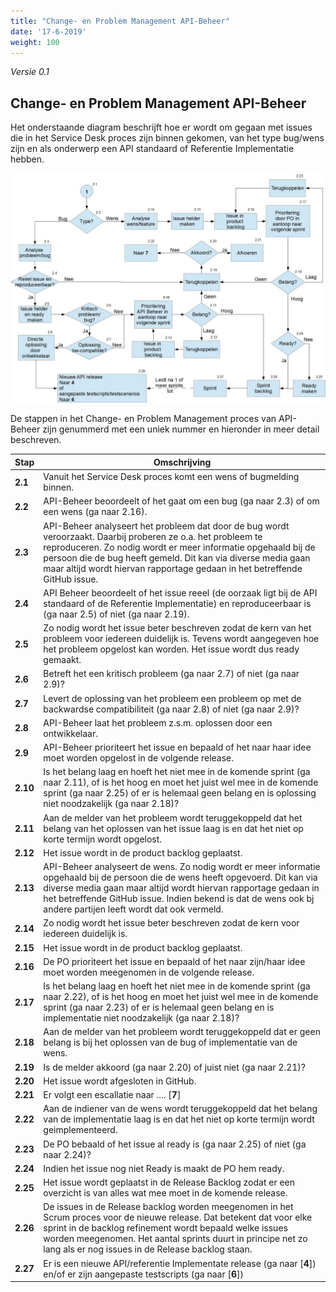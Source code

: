 ```yaml
---
title: "Change- en Problem Management API-Beheer"
date: '17-6-2019'
weight: 100
---
```


*Versie 0.1*

## Change- en Problem Management API-Beheer

Het onderstaande diagram beschrijft hoe er wordt om gegaan met issues die in het Service Desk proces zijn binnen gekomen, van het type bug/wens zijn en als onderwerp een API standaard of Referentie Implementatie hebben.

![Change- en Problem Management API-Beheer](https://github.com/VNG-Realisatie/api-beheer/blob/master/Processen/CR-PR-API-Beheer.jpg)

De stappen in het Change- en Problem Management proces van API-Beheer zijn genummerd met een uniek nummer en hieronder in meer detail beschreven.

| **Stap** | **Omschrijving** |
| -------- | ---------------- |
| **2.1** | Vanuit het Service Desk proces komt een wens of bugmelding binnen. |
| **2.2** | API-Beheer beoordeelt of het gaat om een bug (ga naar 2.3) of om een wens (ga naar 2.16). |
| **2.3** | API-Beheer analyseert het probleem dat door de bug wordt veroorzaakt. Daarbij proberen ze o.a. het probleem te reproduceren. Zo nodig wordt er meer informatie opgehaald bij de persoon die de bug heeft gemeld. Dit kan via diverse media gaan maar altijd wordt hiervan rapportage gedaan in het betreffende GitHub issue. |
| **2.4** | API Beheer beoordeelt of het issue reeel (de oorzaak ligt bij de API standaard of de Referentie Implementatie) en reproduceerbaar is (ga naar 2.5) of niet (ga naar 2.19). |
| **2.5** | Zo nodig wordt het issue beter beschreven zodat de kern van het probleem voor iedereen duidelijk is. Tevens wordt aangegeven hoe het probleem opgelost kan worden. Het issue wordt dus ready gemaakt. |
| **2.6** | Betreft het een kritisch probleem (ga naar 2.7) of niet (ga naar 2.9)? |
| **2.7** | Levert de oplossing van het probleem een probleem op met de backwardse compatibiliteit (ga naar 2.8) of niet (ga naar 2.9)? |
| **2.8** | API-Beheer laat het probleem z.s.m. oplossen door een ontwikkelaar. |
| **2.9** | API-Beheer prioriteert het issue en bepaald of het naar haar idee moet worden opgelost in de volgende release. |
| **2.10** | Is het belang laag en hoeft het niet mee in de komende sprint (ga naar 2.11), of is het hoog en moet het juist wel mee in de komende sprint (ga naar 2.25) of er is helemaal geen belang en is oplossing niet noodzakelijk (ga naar 2.18)? |
| **2.11** | Aan de melder van het probleem wordt teruggekoppeld dat het belang van het oplossen van het issue laag is en dat het niet op korte termijn wordt opgelost. |
| **2.12** | Het issue wordt in de product backlog geplaatst. |
| **2.13** | API-Beheer analyseert de wens. Zo nodig wordt er meer informatie opgehaald bij de persoon die de wens heeft opgevoerd. Dit kan via diverse media gaan maar altijd wordt hiervan rapportage gedaan in het betreffende GitHub issue. Indien bekend is dat de wens ook bj andere partijen leeft wordt dat ook vermeld. |
| **2.14** | Zo nodig wordt het issue beter beschreven zodat de kern voor iedereen duidelijk is. |
| **2.15** | Het issue wordt in de product backlog geplaatst. |
| **2.16** | De PO prioriteert het issue en bepaald of het naar zijn/haar idee moet worden meegenomen in de volgende release. |
| **2.17** | Is het belang laag en hoeft het niet mee in de komende sprint (ga naar 2.22), of is het hoog en moet het juist wel mee in de komende sprint (ga naar 2.23) of er is helemaal geen belang en is implementatie niet noodzakelijk (ga naar 2.18)? |
| **2.18** | Aan de melder van het probleem wordt teruggekoppeld dat er geen belang is bij het oplossen van de bug of implementatie van de wens. | 
| **2.19** | Is de melder akkoord (ga naar 2.20) of juist niet (ga naar 2.21)? |
| **2.20** | Het issue wordt afgesloten in GitHub. |
| **2.21** | Er volgt een escallatie naar .... [**7**] |
| **2.22** | Aan de indiener van de wens wordt teruggekoppeld dat het belang van de implementatie laag is en dat het niet op korte termijn wordt geimplementeerd. |
| **2.23** | De PO bebaald of het issue al ready is (ga naar 2.25) of niet (ga naar 2.24)? |
| **2.24** | Indien het issue nog niet Ready is maakt de PO hem ready. |
| **2.25** | Het issue wordt geplaatst in de Release Backlog zodat er een overzicht is van alles wat mee moet in de komende release. |  
| **2.26** | De issues in de Release backlog worden meegenomen in het Scrum proces voor de nieuwe release. Dat betekent dat voor elke sprint in de backlog refinement wordt bepaald welke issues worden meegenomen. Het aantal sprints duurt in principe net zo lang als er nog issues in de Release backlog staan. |
| **2.27** | Er is een nieuwe API/referentie Implementate release (ga naar [**4**]) en/of er zijn aangepaste testscripts (ga naar [**6**]) | vervaardigd.
